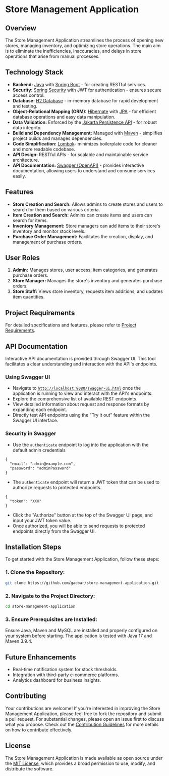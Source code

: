 # Store Management Application

## Overview

The Store Management Application streamlines the process of opening new stores, managing inventory, and optimizing store
operations. The main aim is to eliminate the inefficiencies, inaccuracies, and delays in store operations that arise
from manual processes.

## Technology Stack

- **Backend:** [Java](https://www.java.com/) with [Spring Boot](https://spring.io/projects/spring-boot) - for creating RESTful services.
- **Security:** [Spring Security](https://spring.io/projects/spring-security) with JWT for authentication - ensures secure access control.
- **Database:** [H2 Database](https://www.h2database.com/) - in-memory database for rapid development and testing.
- **Object-Relational Mapping (ORM):** [Hibernate](https://hibernate.org/)
  with [JPA](https://jakarta.ee/specifications/persistence/) - for efficient database operations and easy data manipulation.
- **Data Validation:** Enforced by the [Jakarta Persistence API](https://jakarta.ee/specifications/persistence/) - for robust data integrity.
- **Build and Dependency Management:** Managed with [Maven](https://maven.apache.org/) - simplifies project builds and manages dependencies.
- **Code Simplification:** [Lombok](https://projectlombok.org/)- minimizes boilerplate code for cleaner and more readable codebase.
- **API Design:** RESTful APIs - for scalable and maintainable service architecture.
- **API Documentation:** [Swagger (OpenAPI)](https://swagger.io/) - provides interactive documentation, allowing users to understand and consume services easily.

## Features

- **Store Creation and Search:** Allows admins to create stores and users to search for them based on various criteria.
- **Item Creation and Search:** Admins can create items and users can search for items.
- **Inventory Management:** Store managers can add items to their store's inventory and monitor stock levels.
- **Purchase Order Management:** Facilitates the creation, display, and management of purchase orders.

## User Roles

1. **Admin:** Manages stores, user access, item categories, and generates purchase orders.
2. **Store Manager:** Manages the store's inventory and generates purchase orders.
3. **Store Staff:** Views store inventory, requests item additions, and updates item quantities.

## Project Requirements

For detailed specifications and features, please refer to [Project Requirements](ProjectRequirements.md).

## API Documentation

Interactive API documentation is provided through Swagger UI. This tool facilitates a clear understanding and
interaction with the API's endpoints.

### Using Swagger UI

- Navigate to [`http://localhost:8080/swagger-ui.html`](http://localhost:8080/swagger-ui.html) once the application is
  running to view and interact with the API's endpoints.
- Explore the comprehensive list of available REST endpoints.
- View detailed information about request and response formats by expanding each endpoint.
- Directly test API endpoints using the "Try it out" feature within the Swagger UI interface.

### Security in Swagger

- Use the `authenticate` endpoint to log into the application with the default admin credentials

```
{
  "email": "admin@example.com",
  "password": "adminPassword"
}
```

- The `authenticate` endpoint will return a JWT token that can be used to authorize requests to protected endpoints.

```
{
  "token": "XXX"
}
```

- Click the "Authorize" button at the top of the Swagger UI page, and input your JWT token value.
- Once authorized, you will be able to send requests to protected endpoints directly from the Swagger UI.

## Installation Steps
To get started with the Store Management Application, follow these steps:

### 1. **Clone the Repository:**
```bash
git clone https://github.com/gaebar/store-management-application.git
```

### 2. Navigate to the Project Directory:
```bash
cd store-management-application
```
### 3. Ensure Prerequisites are Installed:
Ensure Java, Maven and MySQL are installed and properly configured on your system before starting. 
The application is tested with Java 17 and Maven 3.9.4.

## Future Enhancements

- Real-time notification system for stock thresholds.
- Integration with third-party e-commerce platforms.
- Analytics dashboard for business insights.

## Contributing
Your contributions are welcome! If you're interested in improving the Store Management Application, please feel free to fork the repository and submit a pull request. For substantial changes, please open an issue first to discuss what you propose. Check out the [Contribution Guidelines](CONTRIBUTING.md) for more details on how to contribute effectively.

## License
The Store Management Application is made available as open source under the [MIT License](LICENSE.txt), which provides a broad permission to use, modify, and distribute the software.

